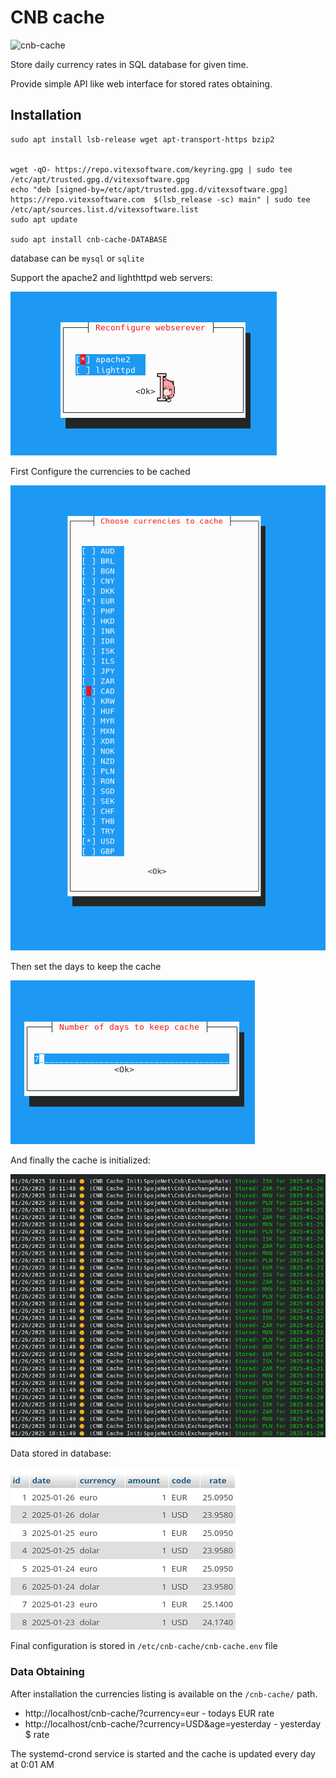# CNB cache

![cnb-cache](cnb-cache.svg?raw=true)

Store daily currency rates in SQL database for given time.

Provide simple API like web interface for stored rates obtaining.

Installation
------------


```shell
sudo apt install lsb-release wget apt-transport-https bzip2


wget -qO- https://repo.vitexsoftware.com/keyring.gpg | sudo tee /etc/apt/trusted.gpg.d/vitexsoftware.gpg
echo "deb [signed-by=/etc/apt/trusted.gpg.d/vitexsoftware.gpg]  https://repo.vitexsoftware.com  $(lsb_release -sc) main" | sudo tee /etc/apt/sources.list.d/vitexsoftware.list
sudo apt update

sudo apt install cnb-cache-DATABASE
```

database can be `mysql` or `sqlite` 


Support the apache2 and lighthttpd web servers:

![Web Servers](webservers.png?raw=true)

First Configure the currencies to be cached

![Currency Chooser](currency-chooser.png?raw=true)

Then set the days to keep the cache

![Days to Keep](daystokeep.png?raw=true)

And finally the cache is initialized:

![Initialization](init.png?raw=true)


Data stored in database:

![Database](db.png?raw=true)

Final configuration is stored in `/etc/cnb-cache/cnb-cache.env` file


### Data Obtaining

After installation the currencies listing is available on the `/cnb-cache/` path.

* http://localhost/cnb-cache/?currency=eur - todays EUR rate
* http://localhost/cnb-cache/?currency=USD&age=yesterday - yesterday $ rate

The systemd-crond service is started and the cache is updated every day at 0:01 AM
